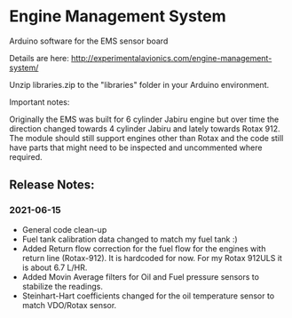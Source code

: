 # Engine Management System

Arduino software for the EMS sensor board

Details are here: http://experimentalavionics.com/engine-management-system/

Unzip libraries.zip to the "libraries" folder in your Arduino environment.

Important notes:

Originally the EMS was built for 6 cylinder Jabiru engine but over time the direction changed towards 4 cylinder Jabiru and lately towards Rotax 912. The module should still support engines other than Rotax and the code still have parts that might need to be inspected and uncommented where required. 

## Release Notes: ##

### 2021-06-15 ###
* General code clean-up
* Fuel tank calibration data changed to match my fuel tank :)
* Added Return flow correction for the fuel flow for the engines with return line (Rotax-912). It is hardcoded for now. For my Rotax 912ULS it is about 6.7 L/HR.
* Added Movin Average filters for Oil and Fuel pressure sensors to stabilize the readings.
* Steinhart-Hart coefficients changed for the oil temperature sensor to match VDO/Rotax sensor.

